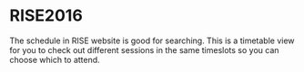 # RISE2016

The schedule in RISE website is good for searching. This is a timetable view for you to check out different sessions in the same timeslots so you can choose which to attend.
